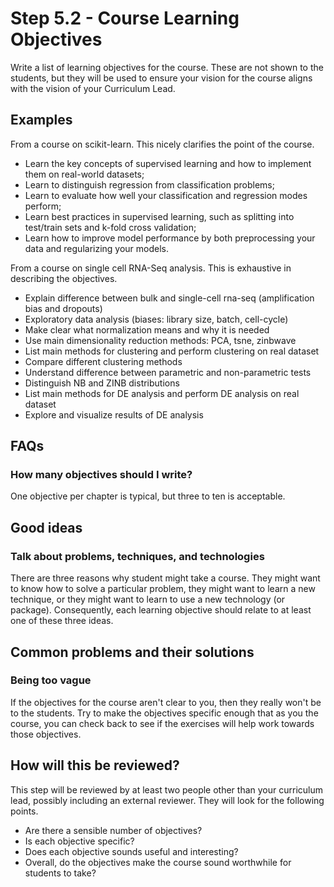 # Step 5.2 - Course Learning Objectives

Write a list of learning objectives for the course. These are not shown to the students, but they will be used to ensure your vision for the course aligns with the vision of your Curriculum Lead. 

## Examples

From a course on scikit-learn. This nicely clarifies the point of the course.


- Learn the key concepts of supervised learning and how to implement them on real-world datasets;
- Learn to distinguish regression from classification problems;
- Learn to evaluate how well your classification and regression modes perform;
- Learn best practices in supervised learning, such as splitting into test/train sets and k-fold cross validation;
- Learn how to improve model performance by both preprocessing your data and regularizing your models.

From a course on single cell RNA-Seq analysis. This is exhaustive in describing the objectives.

- Explain difference between bulk and single-cell rna-seq (amplification bias and dropouts)
- Exploratory data analysis (biases: library size, batch, cell-cycle)
- Make clear what normalization means and why it is needed
- Use main dimensionality reduction methods: PCA, tsne, zinbwave
- List main methods for clustering and perform clustering on real dataset
- Compare different clustering methods
- Understand difference between parametric and non-parametric tests
- Distinguish NB and ZINB distributions
- List main methods for DE analysis and perform DE analysis on real dataset
- Explore and visualize results of DE analysis
 


## FAQs

### How many objectives should I write?

One objective per chapter is typical, but three to ten is acceptable.

## Good ideas

### Talk about problems, techniques, and technologies

There are three reasons why student might take a course. They might want to know how to solve a particular problem, they might want to learn a new technique, or they might want to learn to use a new technology (or package). Consequently, each learning objective should relate to at least one of these three ideas.


## Common problems and their solutions

### Being too vague

If the objectives for the course aren't clear to you, then they really won't be to the students. Try to make the objectives specific enough that as you the course, you can check back to see if the exercises will help work towards those objectives.


## How will this be reviewed?

This step will be reviewed by at least two people other than your curriculum lead, possibly including an external reviewer. They will look for the following points.

- Are there a sensible number of objectives?
- Is each objective specific?
- Does each objective sounds useful and interesting?
- Overall, do the objectives make the course sound worthwhile for students to take?

